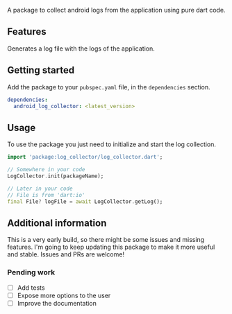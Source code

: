 A package to collect android logs from the application using pure dart code.

## Features

Generates a log file with the logs of the application.

## Getting started

Add the package to your `pubspec.yaml` file, in the `dependencies` section.

```yaml
dependencies:
  android_log_collector: <latest_version>
```

## Usage

To use the package you just need to initialize and start the log collection.

```dart
import 'package:log_collector/log_collector.dart';

// Somewhere in your code
LogCollector.init(packageName);

// Later in your code
// File is from 'dart:io'
final File? logFile = await LogCollector.getLog();
```

## Additional information

This is a very early build, so there might be some issues and missing features.
I'm going to keep updating this package to make it more useful and stable.
Issues and PRs are welcome!

### Pending work

- [ ] Add tests
- [ ] Expose more options to the user
- [ ] Improve the documentation